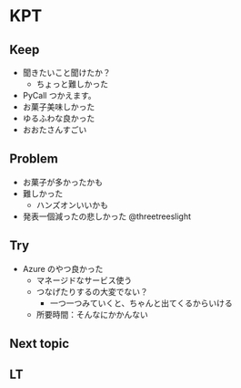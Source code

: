 # KPT

## Keep

- 聞きたいこと聞けたか？
  - ちょっと難しかった
- PyCall つかえます。
- お菓子美味しかった
- ゆるふわな良かった
- おおたさんすごい

## Problem

- お菓子が多かったかも
- 難しかった
  - ハンズオンいいかも
- 発表一個減ったの悲しかった @threetreeslight

## Try

- Azure のやつ良かった
  - マネージドなサービス使う
  - つなげたりするの大変でない？
    - 一つ一つみていくと、ちゃんと出てくるからいける
  - 所要時間：そんなにかかんない

## Next topic



## LT

